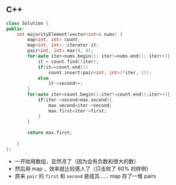 ## C++

```C++
class Solution {
public:
    int majorityElement(vector<int>& nums) {
        map<int, int> count;
        map<int, int>::iterator it;
        pair<int, int> max(0, 0);
        for(auto iter=nums.begin(); iter!=nums.end(); iter++){
            it = count.find(*iter);
            if(it==count.end())
                count.insert(pair<int, int>(*iter, 1));
            else
                it->second++;
        }
        for(auto iter=count.begin();iter!=count.end();iter++){
            if(iter->second>max.second){
                max.second=iter->second;
                max.first=iter->first;
            }
        }
        
        return max.first;
        
    }
};
```

- 一开始用数组，显然凉了（因为会有负数和很大的数）
- 然后用 map ，效率就比较感人了（只击败了 60% 的样例）
- 原来 `pair` 的 `first` 和 `second` 是成员…… map 存了一堆 pairs
